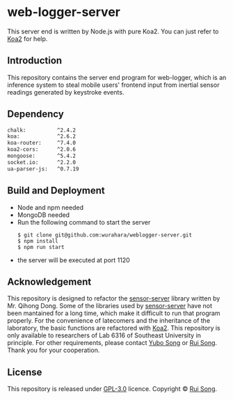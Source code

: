 # web-logger-server

This server end is written by Node.js with pure Koa2. You can just refer to [Koa2](https://koajs.com/) for help.

## Introduction

This repository contains the server end program for web-logger, which is an inference system to steal mobile users' frontend input from inertial sensor readings generated by keystroke events.

## Dependency

```bash
chalk:          ^2.4.2
koa:            ^2.6.2
koa-router:     ^7.4.0
koa2-cors:      ^2.0.6
mongoose:       ^5.4.2
socket.io:      ^2.2.0
ua-parser-js:   ^0.7.19
```

## Build and Deployment
- Node and npm needed
- MongoDB needed
- Run the following command to start the server
    ```
    $ git clone git@github.com:wurahara/weblogger-server.git
    $ npm install
    $ npm run start
    ```
- the server will be executed at port 1120

## Acknowledgement

This repository is designed to refactor the [sensor-server](https://github.com/qhdong/sensor-server) library written by Mr. Qihong Dong. Some of the libraries used by [sensor-server](https://github.com/qhdong/sensor-server) have not been mantained for a long time, which make it difficult to run that program properly. For the convenience of latecomers and the inheritance of the laboratory, the basic functions are refactored with [Koa2](https://koajs.com/). This repository is only available to researchers of Lab 6316 of Southeast University in principle. For other requirements, please contact [Yubo Song](mailto:songyubo@seu.edu.cn) or [Rui Song](mailto:songrui@seu.edu.cn). Thank you for your cooperation.

## License

This repository is released under [GPL-3.0](https://github.com/wurahara/weblogger-server/blob/master/LICENSE) licence.
Copyright © [Rui Song](https://github.com/wurahara).